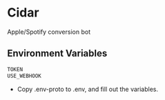 # Cidar
Apple/Spotify conversion bot

## Environment Variables

```bash
TOKEN
USE_WEBHOOK
```

* Copy .env-proto to .env, and fill out the variables.
